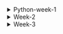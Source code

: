 <details>
<summary>Python-week-1</summary>
  * today was my first day since I was at the hospital the last two days. I learnt new things like installing all the necessary apps for my coding environment like python, jupiter and the text editor visual 
      studio codde, I also created github.
* I also learnt introduction to python,why python is important and syntax that python uses which is different from other different languages.
    * python variables, how to declare the variables and assign variables to them
    * why comments are important and how to use them.
    * the differre between global and local variables.
    * Different python data types that are available like float,int string, boolean etc
    * Data structures that we have lists and how is it different from tuples and dictionery's
* list
      * List is a collection which is ordered and changeable. Allows duplicate members
      * List items are ordered, changeable, and allow duplicate values.
      *List items are indexed, the first item has index [0], the second item has index [1] etc
      *To determine how many items a list has, use the len() function
      *lists are defined as objects with the data type 'list'
  *Tuples
     *tuples are used to store multiple items in a single variable
     *is ordered and unchangeable.
     * are written with round brackets.
     *Tuple is a collection which is ordered and unchangeable. Allows duplicate members.
*Dictionery's
   *Dictionary is a collection which is ordered and changeable. No duplicate members.
   * items are presented in key:value pairs, and can be referred to by using the key name.

* different opearators that we have got such as arithmetic,logic,string ,comparison etc.
* python divides the operations the following groups:
  * arithmetic * / + %
  * assignment = += -= 
  * comparison == < > <= >= !=
  * logical and or not
  * identity is  is not
  *the order of operator precedence describes the order which operations are performed.
    ()	Parentheses	
    **	Exponentiation	
    +x  -x  ~x	Unary plus, unary minus, and bitwise NOT	
    *  /  //  %	Multiplication, division, floor division, and modulus
   
    *  Control flow
    *  conditions can be used commonly are "if statements" and loops.
    * "if statement" is written by using the if keyword.
    * I learnt that python relies on indentation (whitespace at the beginning of a line) to define scope in the code. Other programming languages often use curly-brackets for this purpose.
    * for example
    * use two variables, a and b, which are used as part of the if statement to test whether b is greater than a. As a is 33, and b is 200, we know that 200 is greater than 33, and so we print to screen that "b is 
       greater than a"
    * Elif
      *The elif keyword is if the previous conditions were not true, then try this condition
    *  Else
     * The else keyword catches anything which isn't caught by the preceding conditions.
     * python has two primitive loop commands:
       *while loops
       *for loops
       
    *while loop
       * With the while loop  can execute a set of statements as long as a condition is true
       *to increment index, or else the loop will continue forever.
       *With the break statement  can stop the loop even if the while condition is true
       * Stop the repetion when the loop reaches the specified value
       *With the continue statement can stop the current iteration, and continue with the next
* for loop
     * for loop is used for iterating over a sequence
     * does not require an indexing variable to set beforehand
     * To loop through a set of code a specified number of times, can use the range() function,
     * The range() function returns a sequence of numbers, starting from 0 by default, and increments by 1 (by default), and ends at a specified number.
     * it is possible to specify the starting value by adding a parameter range(2,6)which means values from 2 to 6 (but not adding 6)
     * it is possible to specify the increment value by adding a third parameter range(2,30,3)
     * the else  in for loop specifies a block of code to be executes when the loop is finished
     * nested loop is a loop inside a loop
     * the inner loop will be executes done-time for each iteration of the outer loop 
* functions
* can be defined using the "def" keyword followed by the function name and arguments in parentheses
* can take one or more arguments, and they may or may not return a value
* Functions can take one or more arguments, and they may or may not return a value.
* the print function is an example of a function that does not return anything, but rather prints output to the console.
* To call a function, use the function name followed by parenthesis.
* def my_function():
       print("Hello from a function")
 my_function()
*Information can be passed into functions as arguments.
*Arguments are specified after the function name, inside the parentheses. You can add as many arguments as you want, just separate them with a comma.
*By default, a function must be called with the correct number of arguments. Meaning that if your function expects 2 arguments, you have to call the function with 2 arguments, not more, and not less
*If you do not know how many arguments that will be passed into your function, add a * before the parameter name in the function definition.
*This way the function will receive a tuple of arguments, and can access the items accordingly
* if you do not know how many keyword arguments that will be passed into your function, add two asterisk: ** before the parameter name in the function definition.This way the function will receive a dictionary of arguments, and can access the items accordingly
* You can send any data types of argument to a function (string, number, list, dictionary etc.), and it will be treated as the same data type inside the function.
E.g. if you send a List as an argument, it will still be a List when it reaches the function

* Classes and objects
*  When we define a class, we use an uppercase letter for the class name, and we start defining all the functions and attributes inside the class definition.
*  A Class is like an object constructor, or a "blueprint" for creating objects.
*  To create a class, use the keyword class
*  Now we can use the class named MyClass to create objects
*  To understand the meaning of classes we have to understand the built-in __init__() function.
*  All classes have a function called __init__(), which is always executed when the class is being initiated.
* Use the __init__() function to assign values to object properties, or other operations that are necessary to do when the object is being created
* usually begin by creating a special function called the initialization function, or "init" function, which gets called every time an instance of the class is created. The init function takes in a variable called "self,"
  *can access any of the attributes or functions in the class using the "self" variable.
  * These class instances are called objects, and the variables inside these classes are called attributes, while the functions are called methods. 
 *The __init__() function is called automatically every time the class is being used to create a new object.
*The __str__() function controls what should be returned when the class object is represented as a string.
*It does not have to be named self , you can call it whatever you like, but it has to be the first parameter of any function in the class the __str__() function is not set, the string representation of the object is returned
*IfThe self parameter is a reference to the current instance of the class, and is used to access variables that belongs to the class.
* BASIC DATA TYPES
 * converting from one type to another, such as float to int, we call it casting
* Python doesn't round when casting floats to ints, it merely removes the decimal part.
* To round a float to the nearest int, we can use the round function.
* can also specify how many decimal places to round to, such as rounding 4.67 to 5. 
* Floats are stored as binary ones and zeros in memory, and due to limited memory
* if you pass a number as a string, the int class will convert it to an integer. For example, "100" becomes the integer 100.
* To use the decimal module, you need to import the decimal class and the getcontext function at the top of your code. The getcontext function returns a context object that holds global settings for using the 
 decimal class
* Python easily casts integers to booleans - 1 is true and 0 is false. In fact, anything except 0 is true. So even -1 and imaginary 1 are true, but float 0 and imaginary 0 are false.
* Boolean true is true, of course, and anything other than an empty string is also true. So even the string "false" is true. The only false string is an empty one, but be careful not to accidentally have a space 
 in there
* Python has numerous tools to analyze and construct strings, and one of the most useful is slicing. Slicing refers to taking a portion of a string and returning it
* Python has a few ways to create strings, including string concatenation and f-strings. F-strings allow us to insert variables or expressions inside curly braces in a string. We can also do rounding and number formatting with f-strings
* Python has a handy feature for creating multi-line strings by using triple quotes. If we need to include literal triple quotes in the string, we can escape them with a backslash
* When computers store information, it's done as ones and zeros.
* Bytes objects are immutable, like tuples, but you can use a byte array if you need to modify the data. You can treat a byte array like a string and modify specific byte values using slice notation.


* Basic Data Structures
* licing can be used to extract a range of values from a list or string, and you can also add a third value to control the step size.
* Range function can be used to generate longer lists, which can also be sliced.
* Negative values can be used to step backward through the list. All of these operations allow for the extraction of data from lists or strings one value at a time.
*To add an item to the end of a list, we can use the append() method. For example, if we have a list myList with the values 1, 2, 3, 4, we can append the value 5 to it by typing myList.append(5) and then printing myList
* we want to insert an item at a specific position in the list, we can use the insert() method. For instance, if we want to insert the value 10 at position 3 in myList, we can type myList.insert(3, 10) and then print myList.
* There are two ways to remove items from a list. The first method is called remove(), which removes an item based on its value, not its index.
* For instance, if we want to remove the value 5 from myList, we can type myList.remove(5) and then print myList. However, if we try to remove a value that isn't in the list, we will get an error.
* The second method to remove items from a list is pop().
*  This method removes and returns the item at the end of the list. For example, if we type myList.pop() and then print myList, the last item will be removed from myList.
* can also use a loop with pop() to remove all items from the list. For example, we can use a while loop with the condition while len(myList) > 0: and inside the loop, we can print myList.pop(). After the loop, the list will be empty
* its are not ordered lists but rather collections of elements, so their order is randomized. You can't access elements in a set using an index or slicing syntax. However, you can add elements to a set using the add() function and remove elements using the discard() function.
* You can also check if an element is in a set using the membership operator (in) and find the length of a set using the length() function. Lastly, sets have a pop() function that removes and returns an arbitrary element from the set.
* To access a specific key-value pair in the dictionary, you can simply type the name of the dictionary followed by the key in square brackets.
* To add a new key-value pair, you can use a similar syntax with the assignment operator.
* If you want to update an existing key-value pair, simply access it and reassign it a new value.
* can also access the keys and values of a dictionary using the .keys() and .values() methods, respectively.
* Using a list comprehension, we can multiply each item in the list by two, like this: two times item for item in my list. This is really cool, right? The list comprehension is enclosed in square brackets, and the syntax is similar to that of a for loop.
* A list comprehension allows you to create a for loop in one line while also returning a copy of the list you're iterating over. It also enables you to filter or apply functions to every item in a list.
</details>
<details>
     <summary>Week-2</summary>
*fUNCTIONS
 
   * Functions are composed of a name and parameters, which are denoted by the def statement. 
   * to create a function, let's call it performOperation and include num1, num2, and operation as parameters. 
   * If the operation is "sum," the function should return the sum of num1 and num2, and if it is "multiply," the function should return the product of num1 and num2.
   * If our function has a lot of these optional keyword parameters, it can become confusing to determine their order. Therefore, it may be more clear and easier to read to explicitly state "operation equals 
      multiply". 
  *  When calling the function, pass in the message before or after the operation, as long as we specify which argument is which by using a comma to separate them.
  *  the order of the first two arguments is important and cannot be changed. However, after these mandatory arguments, the keyword arguments can be in any order. 
  *  to allow users to pass in any number of variables, use the asterisk symbol before the argument name to create a pointer to the inputted variables. 
  *  **kwargs- In order to handle keyword arguments, a method called kwargs can be used. Kwags is short for keyword arguments.
* Variables and Scope
   * there are two types of variables: local variables, which are defined inside the function, and global variables, which are defined outside the function in the 
     main code block.
   * if variable is defined in the global scope, it can be printed in both functions. When Python looks up the variable's data, it checks the local scope first and 
      then the global scope. We can also redefine a message in function one's local scope and print both the local and global values of the message. 
   * locals()
   * are the variable names that are only accessible locally within the function
   * there are two types of variables: local variables, which are defined inside the function, and global variables, which are defined outside the function in the main code block.
   * globals()
   * Variables that are created outside of a function (as in all of the examples above) are known as global variables.
   * can be used by everyone, both inside of functions and outside.
   * if you create a variable with the same name inside a function, this variable will be local, and can only be used inside the function.
   * The global variable with the same name will remain as it was, global and with the original value.
   * Python, instance attributes are variables that are bound to a specific instance of a class. 
   * They are unique to each instance and are accessed using the instance name followed by a dot and then the attribute name.
   * Instance attributes are defined within the methods of a class, typically within the __init__ method, but they can also be created dynamically during runtime.
   * a static attribute (also known as a class attribute) is a variable that is associated with a class rather than with instances of that class.
   * Static attributes are defined outside of any method within a class and are shared among all instances of the class. 
   * They are accessed using the class name itself, followed by a dot and then the attribute name.
   * The clean text method is a static method because it does not belong to any particular class instance, whereas add text is an instance method that belongs to a particular instance of the class.
   * Static variables like replace puncs can also be added to control which punctuations get replaced. Use either the class name or the class instance to refer to static variables, but cannot be done with instance 
     methods.
   * By adding the @staticmethod decorator to the function definition, it explicitly states in Python that the function is a static method and should not have "self" passed in as an argument. 
   * This allows us to use the function without creating an instance of the class.
   * Inheritance allows us to define a class that inherits all the methods and properties from another class.
   * Parent class is the class being inherited from, also called base class.
   * Child class is the class that inherits from another class, also called derived class.
   * if the child class defines an attribute or method that is the same as the parent class, the child's version will overwrite the parent's version.
   *  Extending built-in classes
   *  list that ensures all appended items are unique, like a set.
   * Create your own unique list class by extending the list class.
   *  The unique list class inherits from the list class and we will override the append function.
   *  the "super" function is used is in the constructor.
   *  To avoid this, use "super" again and ensure that the parent constructor is called first before adding our new property.
   *  When this new class is initiated, the new property has been added successfully.
   *  Although class extensions may seem complicated at first, they are an elegant and powerful tool that can resolve challenging coding issues.
   * Handling Errors and Exceptions
   * problems are referred to as errors, while other times are called exceptions.
   * errors and exceptions are basically the same thing. All Python errors and exceptions ultimately stem from a class called the base exception.
   * Use the pass keyword when you do not want to add any other properties or methods to the class.
   * The __init__() function is called automatically every time the class is being used to create a new object.
   * Try/Except
   * The child's __init__() function overrides the inheritance of the parent's __init__() function.
   * super() function that will make the child class inherit all the methods and properties from its parent
   * By using the super() function, you do not have to use the name of the parent element, it will automatically inherit the methods and properties from its parent.
   * Managing and Handling Exceptions
   * Finally
   * take the Try / Except block and add a finally to it, this will always execute and gets printed out.
   * Finally statements can be useful because they will always execute no matter what happens inside this try block.
   * Even if no exception is raised at all, that still executes.
   * Catching Exceptions by Type
   * type error by trying to add an int to string.
   * Custom Decorators- Grab all these exception handlings that were done and make a new function called handleException
   * raising exceptions-  Use the handle exception decorator. 

   * Fundamentals of Threads and Processes
   * multiprocessing allows true parallelism by creating separate processes, each with its own Python interpreter and memory space.
  *  Each process runs independently, enabling parallel execution of CPU-bound tasks on multi-core CPUs.
  *  you can achieve parallelism using two main modules: multiprocessing and threading.
  *   Both modules allow you to run code concurrently, but they have different implementations and use cases.
  *   threading provides concurrency where multiple threads execute in the same process space, sharing memory.
  *  threads are lighter weight than processes, making them suitable for I/O-bound tasks such as network operations or file I/O.
  *  Use multithreading (threading) for I/O-bound tasks where the program spends a lot of time waiting for I/O operations to complete.
  *  Use multiprocessing (multiprocessing) for CPU-bound tasks where the program needs to perform intensive computations.
  *  he capability of creating and running multiple processes concurrently in order to achieve parallelism and improve performance, particularly on multi-core systems. 
  * Be cautious when using threading for CPU-bound tasks due to the GIL limitation; multiprocessing is generally preferred in such scenarios.
  * First, import the threading and time modules.
  * Then, create a function that calculates the square of a number but takes a really long time to do it.
  * the code inside the if __name__ == "__main__": block is used to prevent the creation of subprocesses on import, which can lead to infinite recursion.
  * Opening,reading and writing files
  * reading files
  * use the built-in open() function.
  * The open() function returns a file object, which has a read() method for reading the content of the file
  * If the file is located in a different location, you will have to specify the file path
  * By default the read() method returns the whole text, but you can also specify how many characters you want to return
  * It is a good practice to always close the file when you are done with it.
  * to write to an existing file, you must add a parameter to the open() function:
  * "a" - Append - will append to the end of the file
  * "w" - Write - will overwrite any existing content
  * Appending files in Python is similar to writing files, but you use a different mode when opening the file to specify that you want to append data to it without 
    overwriting the existing conten
  * CSV (Comma-Separated Values) files in Python is quite common, especially for tasks involving data manipulation and analysis.
  * Python provides a built-in module called csv to handle CSV files convenient
  * Filtering data in CSV files typically involves reading the file, applying some criteria to select specific rows, and then either displaying or saving the filtered data. 
</details>
<details>
     <summary>Week-3</summary>
 * Project Planning
   * User Stories
      * depict small scenarios from a user's perspective, these stories should emphasize the user's goal and motivation rather than the 
         application itself
      * User stories are brief, simple, and informal, perfect for jotting down on index cards.
      * the format "As a [user/role], I want [goal] so that [reason/benefit]"
      * when writing user stories, focus on the user's goals and reasons, rather than specific interface details or implementation methods. 
     *  Use cases typically include a title, an actor (a user or system), and a scenario that describes how a goal is achieved. 
     *  User stories focus on the who, what, and why of a task or goal, while use cases cover the who, what, and how of achieving that goal.
     *  Functional requirements describe what the application should or should not do and are written as sentences starting with "the application 
       must" or "the application shall.
    *  non-functional requirements describe how the application should accomplish its tasks,They focus on qualities like maintainability, 
       reliability, and usability.
    *  Looking at the requirements, use cases, and user stories, identifying nouns helps determine potential objects
    *Grouping related nouns together, such as content and email, provides a starting point for potential classes. Content, email, and GUI emerge as candidates for classes.
 
     </details>
